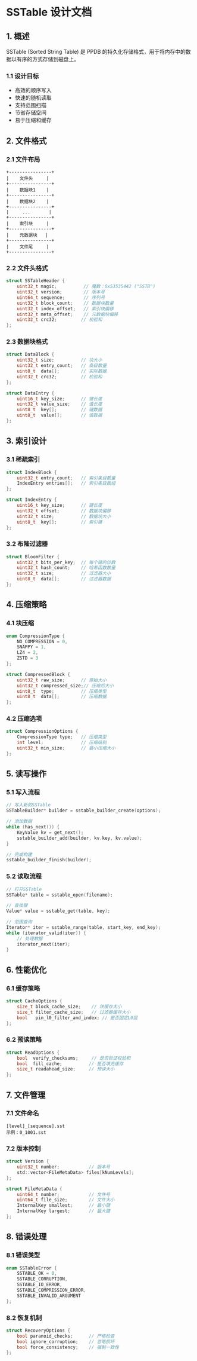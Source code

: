 # SSTable 设计文档

## 1. 概述

SSTable (Sorted String Table) 是 PPDB 的持久化存储格式，用于将内存中的数据以有序的方式存储到磁盘上。

### 1.1 设计目标
- 高效的顺序写入
- 快速的随机读取
- 支持范围扫描
- 节省存储空间
- 易于压缩和缓存

## 2. 文件格式

### 2.1 文件布局
```
+----------------+
|    文件头     |
+----------------+
|    数据块1    |
+----------------+
|    数据块2    |
+----------------+
|     ...       |
+----------------+
|    索引块     |
+----------------+
|    元数据块   |
+----------------+
|    文件尾     |
+----------------+
```

### 2.2 文件头格式
```c
struct SSTableHeader {
    uint32_t magic;          // 魔数：0x53535442 ("SSTB")
    uint32_t version;        // 版本号
    uint64_t sequence;       // 序列号
    uint32_t block_count;    // 数据块数量
    uint32_t index_offset;   // 索引块偏移
    uint32_t meta_offset;    // 元数据块偏移
    uint32_t crc32;         // 校验和
};
```

### 2.3 数据块格式
```c
struct DataBlock {
    uint32_t size;          // 块大小
    uint32_t entry_count;   // 条目数量
    uint8_t  data[];        // 实际数据
    uint32_t crc32;         // 校验和
};

struct DataEntry {
    uint16_t key_size;      // 键长度
    uint32_t value_size;    // 值长度
    uint8_t  key[];         // 键数据
    uint8_t  value[];       // 值数据
};
```

## 3. 索引设计

### 3.1 稀疏索引
```c
struct IndexBlock {
    uint32_t entry_count;   // 索引条目数量
    IndexEntry entries[];   // 索引条目数组
};

struct IndexEntry {
    uint16_t key_size;      // 键长度
    uint32_t offset;        // 数据块偏移
    uint32_t size;          // 数据块大小
    uint8_t  key[];         // 索引键
};
```

### 3.2 布隆过滤器
```c
struct BloomFilter {
    uint32_t bits_per_key;  // 每个键的位数
    uint32_t hash_count;    // 哈希函数数量
    uint32_t size;          // 过滤器大小
    uint8_t  data[];        // 过滤器数据
};
```

## 4. 压缩策略

### 4.1 块压缩
```c
enum CompressionType {
    NO_COMPRESSION = 0,
    SNAPPY = 1,
    LZ4 = 2,
    ZSTD = 3
};

struct CompressedBlock {
    uint32_t raw_size;      // 原始大小
    uint32_t compressed_size;// 压缩后大小
    uint8_t  type;          // 压缩类型
    uint8_t  data[];        // 压缩数据
};
```

### 4.2 压缩选项
```c
struct CompressionOptions {
    CompressionType type;   // 压缩类型
    int level;              // 压缩级别
    uint32_t min_size;      // 最小压缩大小
};
```

## 5. 读写操作

### 5.1 写入流程
```c
// 写入新的SSTable
SSTableBuilder* builder = sstable_builder_create(options);

// 添加数据
while (has_next()) {
    KeyValue kv = get_next();
    sstable_builder_add(builder, kv.key, kv.value);
}

// 完成构建
sstable_builder_finish(builder);
```

### 5.2 读取流程
```c
// 打开SSTable
SSTable* table = sstable_open(filename);

// 查找键
Value* value = sstable_get(table, key);

// 范围查询
Iterator* iter = sstable_range(table, start_key, end_key);
while (iterator_valid(iter)) {
    // 处理数据
    iterator_next(iter);
}
```

## 6. 性能优化

### 6.1 缓存策略
```c
struct CacheOptions {
    size_t block_cache_size;    // 块缓存大小
    size_t filter_cache_size;   // 过滤器缓存大小
    bool   pin_l0_filter_and_index; // 是否固定L0层
};
```

### 6.2 预读策略
```c
struct ReadOptions {
    bool  verify_checksums;     // 是否验证校验和
    bool  fill_cache;          // 是否填充缓存
    size_t readahead_size;     // 预读大小
};
```

## 7. 文件管理

### 7.1 文件命名
```
[level]_[sequence].sst
示例：0_1001.sst
```

### 7.2 版本控制
```c
struct Version {
    uint32_t number;           // 版本号
    std::vector<FileMetaData> files[kNumLevels];
};

struct FileMetaData {
    uint64_t number;           // 文件号
    uint64_t file_size;        // 文件大小
    InternalKey smallest;      // 最小键
    InternalKey largest;       // 最大键
};
```

## 8. 错误处理

### 8.1 错误类型
```c
enum SSTableError {
    SSTABLE_OK = 0,
    SSTABLE_CORRUPTION,
    SSTABLE_IO_ERROR,
    SSTABLE_COMPRESSION_ERROR,
    SSTABLE_INVALID_ARGUMENT
};
```

### 8.2 恢复机制
```c
struct RecoveryOptions {
    bool paranoid_checks;      // 严格检查
    bool ignore_corruption;    // 忽略损坏
    bool force_consistency;    // 强制一致性
};
```
